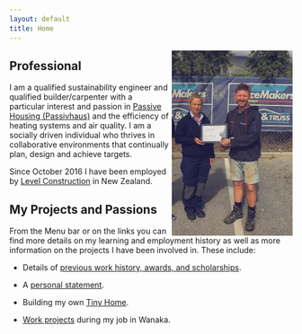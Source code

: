 ```yaml
---
layout: default
title: Home
---
```


<img align="right" src="files/48379893_2251636478194127_3344962796897959936_o-01.jpeg" alt="drawing" style="width:215px; padding-left: 5px"/>

## Professional

I am a qualified sustainability engineer and qualified builder/carpenter with a particular interest and passion in [Passive Housing (Passivhaus)](https://en.wikipedia.org/wiki/Passive_house) and the efficiency of heating systems and air quality. I am a socially driven individual who thrives in collaborative environments that continually plan, design and achieve targets. 

Since October 2016 I have been employed by [Level Construction](https://levelconstruction.co.nz/) in New Zealand.

## My Projects and Passions

From the Menu bar or on the links you can find more details on my learning and employment history as well as more information on the projects I have been involved in. These include:

* Details of [previous work history, awards, and scholarships](danielkmurphy.github.io/education).

* A [personal statement](danielkmurphy.github.io/personalstatement).

* Building my own [Tiny Home](danielkmurphy.github.io/tinyhouse).

* [Work projects](danielkmurphy.github.io/workprojects) during my job in Wanaka.

